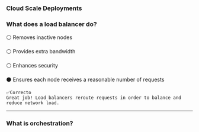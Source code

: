 ### Cloud Scale Deployments

### What does a load balancer do?


⚪ Removes inactive nodes


⚪ Provides extra bandwidth


⚪ Enhances security


⚫ Ensures each node receives a reasonable number of requests

    ✅Correcto
    Great job! Load balancers reroute requests in order to balance and reduce network load.
    
----
### What is orchestration?


